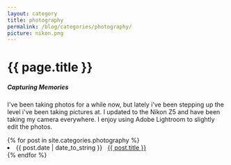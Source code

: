 ```yaml
---
layout: category
title: photography
permalink: /blog/categories/photography/
picture: nikon.png
---
```


<h1> {{ page.title }} </h1>
<h5> Capturing Memories</h5>
<p>I've been taking photos for a while now, but lately i've been stepping up the level i've been taking pictures at. I updated to the Nikon Z5 and have been taking my camera everywhere. I enjoy using Adobe Lightroom to slightly edit the photos. </p>
<div class="card">
{% for post in site.categories.photography %}
 <li class="category-posts"><span>{{ post.date | date_to_string }}</span> &nbsp; <a href="{{ post.url }}">{{ post.title }}</a></li>
{% endfor %}
</div>